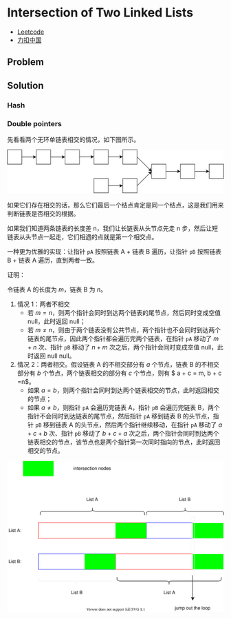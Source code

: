 # Intersection of Two Linked Lists

- [Leetcode](https://leetcode.com/problems/intersection-of-two-linked-lists)
- [力扣中国](https://leetcode.cn/problems/intersection-of-two-linked-lists)

## Problem

[](desc.md ':include')

## Solution

[](solution.h ':include :type=code cpp')

### Hash

[](hash.cpp ':include :type=code cpp')

### Double pointers

先看看两个无环单链表相交的情况，如下图所示。

![](no-cycle-intersection.drawio.svg)

如果它们存在相交的话，那么它们最后一个结点肯定是同一个结点，这是我们用来判断链表是否相交的根据。

如果我们知道两条链表的长度差 n，我们让长链表从头节点先走 n 步，然后让短链表从头节点一起走，它们相遇的点就是第一个相交点。

[](two-pointers.cpp ':include :type=code cpp')

一种更为优雅的实现：让指针 `pA` 按照链表 A + 链表 B 遍历，让指针 `pB` 按照链表 B + 链表 A 遍历，直到两者一致。

[](elegant-double-pointers.cpp ':include :type=code cpp')

证明：

令链表 A 的长度为 $m$，链表 B 为 $n$。

1. 情况 1：两者不相交
    - 若 $m = n$，则两个指针会同时到达两个链表的尾节点，然后同时变成空值 null，此时返回 null；
    - 若 $m \neq n$，则由于两个链表没有公共节点，两个指针也不会同时到达两个链表的尾节点，因此两个指针都会遍历完两个链表，在指针 `pA` 移动了 $m + n$ 次、指针 `pB` 移动了 $n + m$ 次之后，两个指针会同时变成空值 null，此时返回 null null。
2. 情况 2：两者相交。假设链表 A 的不相交部分有 $a$ 个节点，链表 B 的不相交部分有 $b$ 个节点，两个链表相交的部分有 $c$ 个节点，则有 $ a + c = m, b + c =n$。
    - 如果 $a = b$，则两个指针会同时到达两个链表相交的节点，此时返回相交的节点；
    - 如果 $a \neq b$，则指针 `pA` 会遍历完链表 A，指针 `pB` 会遍历完链表 B，两个指针不会同时到达链表的尾节点，然后指针 `pA` 移到链表 B 的头节点，指针 `pB` 移到链表 A 的头节点，然后两个指针继续移动，在指针 `pA` 移动了 $a + c + b$ 次、指针 `pB` 移动了 $b + c + a$ 次之后，两个指针会同时到达两个链表相交的节点，该节点也是两个指针第一次同时指向的节点，此时返回相交的节点。

![](no-cycle-intersection-explaination.drawio.svg)